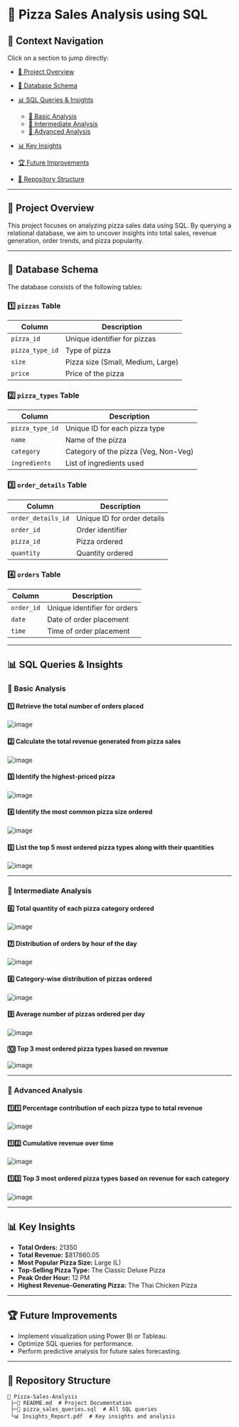 # 🍕 Pizza Sales Analysis using SQL

## 🔗 Context Navigation

Click on a section to jump directly:

* [📌 Project Overview](#-project-overview)
* [🏩 Database Schema](#-database-schema)
* [📊 SQL Queries & Insights](#-sql-queries--insights)

  * [🔹 Basic Analysis](#-basic-analysis)
  * [🔹 Intermediate Analysis](#-intermediate-analysis)
  * [🔹 Advanced Analysis](#-advanced-analysis)
* [📊 Key Insights](#-key-insights)
* [🏆 Future Improvements](#-future-improvements)
* [📂 Repository Structure](#-repository-structure)

---

## 📌 Project Overview

This project focuses on analyzing pizza sales data using SQL. By querying a relational database, we aim to uncover insights into total sales, revenue generation, order trends, and pizza popularity.

---

## 🏩 Database Schema

The database consists of the following tables:

### 1️⃣ `pizzas` Table

| Column          | Description                       |
| --------------- | --------------------------------- |
| `pizza_id`      | Unique identifier for pizzas      |
| `pizza_type_id` | Type of pizza                     |
| `size`          | Pizza size (Small, Medium, Large) |
| `price`         | Price of the pizza                |

### 2️⃣ `pizza_types` Table

| Column          | Description                          |
| --------------- | ------------------------------------ |
| `pizza_type_id` | Unique ID for each pizza type        |
| `name`          | Name of the pizza                    |
| `category`      | Category of the pizza (Veg, Non-Veg) |
| `ingredients`   | List of ingredients used             |

### 3️⃣ `order_details` Table

| Column             | Description                 |
| ------------------ | --------------------------- |
| `order_details_id` | Unique ID for order details |
| `order_id`         | Order identifier            |
| `pizza_id`         | Pizza ordered               |
| `quantity`         | Quantity ordered            |

### 4️⃣ `orders` Table

| Column     | Description                  |
| ---------- | ---------------------------- |
| `order_id` | Unique identifier for orders |
| `date`     | Date of order placement      |
| `time`     | Time of order placement      |

---

## 📊 SQL Queries & Insights

### 🔹 Basic Analysis

#### 1️⃣ Retrieve the total number of orders placed

![image](https://github.com/user-attachments/assets/5f556181-00dc-4033-a8e3-13697f8bcac4)

#### 2️⃣ Calculate the total revenue generated from pizza sales

![image](https://github.com/user-attachments/assets/0d9edefe-3b11-4c5c-ade0-2424c81939aa)

#### 3️⃣ Identify the highest-priced pizza

![image](https://github.com/user-attachments/assets/62b59ba5-f796-4598-8ba2-f2f0d5b0241d)

#### 4️⃣ Identify the most common pizza size ordered

![image](https://github.com/user-attachments/assets/8a13b8c1-c753-41f8-9222-b3a1711ba4db)

#### 5️⃣ List the top 5 most ordered pizza types along with their quantities

![image](https://github.com/user-attachments/assets/5ef6fc1c-921d-4069-ba46-3baa02cf74ea)

---

### 🔹 Intermediate Analysis

#### 6️⃣ Total quantity of each pizza category ordered

![image](https://github.com/user-attachments/assets/01430606-868d-4a1f-ba11-6b7089f9a1bb)

#### 7️⃣ Distribution of orders by hour of the day

![image](https://github.com/user-attachments/assets/c59429fa-033f-4911-b035-de7f3c00b7db)

#### 8️⃣ Category-wise distribution of pizzas ordered

![image](https://github.com/user-attachments/assets/d6cae5f4-2101-48d0-8948-5ae897df7df2)

#### 9️⃣ Average number of pizzas ordered per day

![image](https://github.com/user-attachments/assets/babdfddb-823b-416d-b441-ca7a46615d9c)

#### 🔟 Top 3 most ordered pizza types based on revenue

![image](https://github.com/user-attachments/assets/ab9cd4d1-30d9-4acc-98ea-ba679489b007)

---

### 🔹 Advanced Analysis

#### 1️⃣1️⃣ Percentage contribution of each pizza type to total revenue

![image](https://github.com/user-attachments/assets/945227b0-cea2-4565-8ea0-b6dea3498b4f)

#### 1️⃣2️⃣ Cumulative revenue over time

![image](https://github.com/user-attachments/assets/9a44ee17-2c1e-4c59-8442-82f89aea5f08)

#### 1️⃣3️⃣ Top 3 most ordered pizza types based on revenue for each category

![image](https://github.com/user-attachments/assets/6faa6c92-493d-4d53-a445-42764fb42416)

---

## 📊 Key Insights

* **Total Orders:** 21350
* **Total Revenue:** \$817860.05
* **Most Popular Pizza Size:** Large (L)
* **Top-Selling Pizza Type:** The Classic Deluxe Pizza
* **Peak Order Hour:** 12 PM
* **Highest Revenue-Generating Pizza:** The Thai Chicken Pizza

---

## 🏆 Future Improvements

* Implement visualization using Power BI or Tableau.
* Optimize SQL queries for performance.
* Perform predictive analysis for future sales forecasting.

---

## 📂 Repository Structure

```
📂 Pizza-Sales-Analysis
 ├─📄 README.md  # Project Documentation
 ├─📄 pizza_sales_queries.sql  # All SQL queries
 └📊 Insights_Report.pdf  # Key insights and analysis
```
